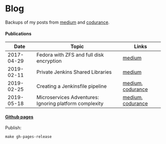 # Blog

Backups of my posts from [medium](https://medium.com/@andrzejrehmann/) and [codurance](https://codurance.com/publications/author/andrzej-rehmann/).

#### Publications

| Date       | Topic                                                  | Links                         |
|------------|--------------------------------------------------------|-------------------------------|
| 2017-04-29 | Fedora with ZFS and full disk encryption               | [medium][1]                   |
| 2019-02-11 | Private Jenkins Shared Libraries                       | [medium][2]                   |
| 2019-02-25 | Creating a Jenkinsfile pipeline                        | [medium][3a], [codurance][3a] |
| 2019-05-18 | Microservices Adventures: Ignoring platform complexity | [medium][4a], [codurance][4b] |

[1]: https://medium.com/@AndrzejRehmann/preparing-fedora-laptop-with-zfs-and-encryption-part-1-f5788dda79ab
[2]: https://medium.com/@AndrzejRehmann/private-jenkins-shared-libraries-540abe7a0ab7 
[3a]: https://medium.com/@AndrzejRehmann/creating-a-jenkinsfile-pipeline-7aefc89b8c67
[3b]: https://codurance.com/2019/05/21/creating-a-jenkinsfile-pipeline/
[4a]: https://medium.com/@AndrzejRehmann/microservices-adventures-ignoring-platform-complexity-b1820d8fb53d
[4b]: https://codurance.com/2019/05/18/microservices-adventures/


#### [Github pages](https://hoto.github.io/blog/)

Publish:

    make gh-pages-release

